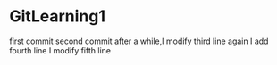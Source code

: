 # GitLearning1
first commit
second commit
after a while,I modify third line again
I add fourth line
I modify fifth line
